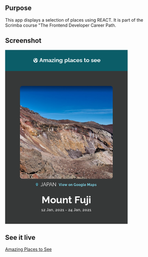 ## Purpose 
This app displays a selection of places using REACT. It is part of the Scrimba course "The Frontend Developer Career Path.

## Screenshot
<img src="AMAZING-PLACES-PICTURE.PNG" width="400px">

## See it live
<a href="https://spontaneous-pastelito-8ddb94.netlify.app/">Amazing Places to See</a>
